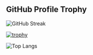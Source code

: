 ## GitHub Profile Trophy

![GitHub Streak](https://github-readme-streak-stats.herokuapp.com/?user=Mohamad-Farhan&theme=algolia)

[![trophy](https://github-profile-trophy.vercel.app/?username=Mohamad-Farhan&theme=algolia)](https://github.com/ryo-ma/github-profile-trophy)

![Top Langs](https://github-readme-stats.vercel.app/api/top-langs/?username=Mohamad-Farhan&theme=algolia&layout=compact)
